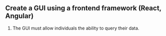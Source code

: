 ## Create a GUI using a frontend framework (React, Angular)
1. The GUI must allow individuals the ability to query their data. 
